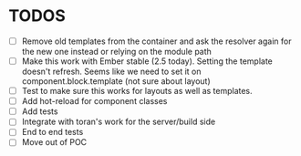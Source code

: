 # TODOS

- [ ] Remove old templates from the container and ask the resolver again for the new one instead or relying on the module path
- [ ] Make this work with Ember stable (2.5 today). Setting the template doesn't refresh. Seems like we need to set it on component.block.template (not sure about layout)
- [ ] Test to make sure this works for layouts as well as templates. 
- [ ] Add hot-reload for component classes
- [ ] Add tests 
- [ ] Integrate with toran's work for the server/build side
- [ ] End to end tests
- [ ] Move out of POC

